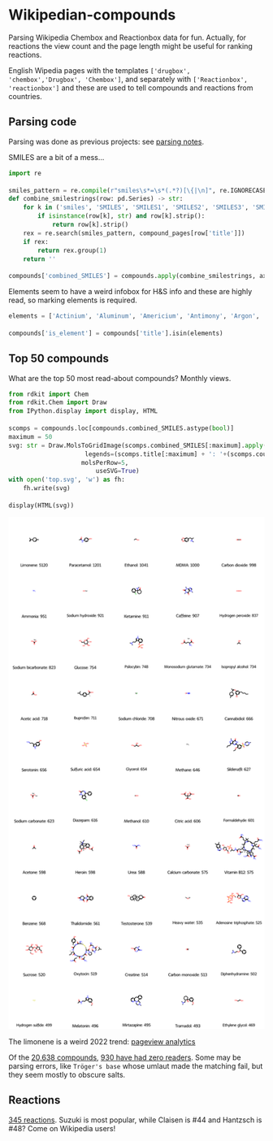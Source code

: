# Wikipedian-compounds
Parsing Wikipedia Chembox and Reactionbox data for fun.
Actually, for reactions the view count and the page length might be useful for ranking reactions.

English Wipedia pages with the templates `['drugbox', 'chembox','Drugbox', 'Chembox']`,
and separately with `['Reactionbox', 'reactionbox']` and these are used to tell compounds and reactions from countries.

## Parsing code
Parsing was done as previous projects: see [parsing notes](parsing.md).

SMILES are a bit of a mess...
```python
import re

smiles_pattern = re.compile(r"smiles\s*=\s*(.*?)[\{|\n]", re.IGNORECASE)
def combine_smilestrings(row: pd.Series) -> str:
    for k in ('smiles', 'SMILES', 'SMILES1', 'SMILES2', 'SMILES3', 'SMILES4', 'SMILES5'):
        if isinstance(row[k], str) and row[k].strip():
            return row[k].strip()
    rex = re.search(smiles_pattern, compound_pages[row['title']])
    if rex:
        return rex.group(1)
    return ''
              
compounds['combined_SMILES'] = compounds.apply(combine_smilestrings, axis=1)
```
Elements seem to have a weird infobox for H&S info and these are highly read, so marking elements is required.
```python
elements = ['Actinium', 'Aluminum', 'Americium', 'Antimony', 'Argon', 'Arsenic', 'Astatine', 'Barium', 'Berkelium', 'Beryllium', 'Bismuth', 'Bohrium', 'Boron', 'Bromine', 'Cadmium', 'Calcium', 'Californium', 'Carbon', 'Cerium', 'Cesium', 'Chlorine', 'Chromium', 'Cobalt', 'Copper', 'Curium', 'Darmstadtium', 'Dubnium', 'Dysprosium', 'Einsteinium', 'Erbium', 'Europium', 'Fermium', 'Fluorine', 'Francium', 'Gadolinium', 'Gallium', 'Germanium', 'Gold', 'Hafnium', 'Hassium', 'Helium', 'Holmium', 'Hydrogen', 'Indium', 'Iodine', 'Iridium', 'Iron', 'Krypton', 'Lanthanum', 'Lawrencium', 'Lead', 'Lithium', 'Livermorium', 'Lutetium', 'Magnesium', 'Manganese', 'Meitnerium', 'Mendelevium', 'Mercury', 'Molybdenum', 'Moscovium', 'Neodymium', 'Neon', 'Neptunium', 'Nickel', 'Nihonium', 'Niobium', 'Nitrogen', 'Nobelium', 'Oganesson', 'Osmium', 'Oxygen', 'Palladium', 'Phosphorus', 'Platinum', 'Plutonium', 'Polonium', 'Potassium', 'Praseodymium', 'Promethium', 'Protactinium', 'Radium', 'Radon', 'Rhenium', 'Rhodium', 'Roentgenium', 'Rubidium', 'Ruthenium', 'Rutherfordium', 'Samarium', 'Scandium', 'Seaborgium', 'Selenium', 'Silicon', 'Silver', 'Sodium', 'Strontium', 'Sulfur', 'Tantalum', 'Technetium', 'Tellurium', 'Tennessine', 'Terbium', 'Thallium', 'Thorium', 'Thulium', 'Tin', 'Titanium', 'Tungsten', 'Ununbium', 'Ununhexium', 'Ununoctium', 'Ununpentium', 'Ununquadium', 'Ununseptium', 'Ununtrium', 'Uranium', 'Vanadium', 'Xenon', 'Ytterbium', 'Yttrium', 'Zinc', 'Zirconium']

compounds['is_element'] = compounds['title'].isin(elements)
```
## Top 50 compounds
What are the top 50 most read-about compounds? Monthly views.
```python
from rdkit import Chem
from rdkit.Chem import Draw
from IPython.display import display, HTML

scomps = compounds.loc[compounds.combined_SMILES.astype(bool)]
maximum = 50
svg: str = Draw.MolsToGridImage(scomps.combined_SMILES[:maximum].apply(Chem.MolFromSmiles).to_list(),
                     legends=(scomps.title[:maximum] + ': '+(scomps.counts_2022H2/6)[:maximum].astype(int).astype(str)).to_list(),
                    molsPerRow=5,
                        useSVG=True)
with open('top.svg', 'w') as fh:
    fh.write(svg)
    
display(HTML(svg))
```
![top 50 most read-about compounds](top.svg)

The limonene is a weird 2022 trend: [pageview analytics](https://pageviews.wmcloud.org/?project=en.wikipedia.org&platform=all-access&agent=user&redirects=0&start=2015-07&end=2023-01&pages=Paracetamol%7CLimonene%7CCaffeine%7CEthanol%7CMDMA)

Of the [20,638 compounds](compounds.csv), [930 have had zero readers](unread.txt). Some may be parsing errors, like `Tröger's base` whose umlaut made the matching fail, but they seem mostly to obscure salts.

## Reactions

[345 reactions](reactions.csv). Suzuki is most popular, while Claisen is #44 and Hantzsch is #48? Come on Wikipedia users!